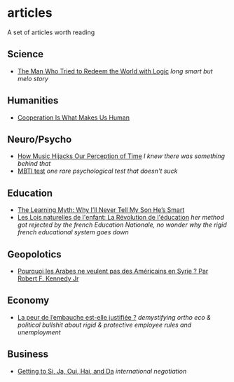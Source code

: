 # articles
A set of articles worth reading

## Science
- [The Man Who Tried to Redeem the World with Logic](http://nautil.us/issue/21/information/the-man-who-tried-to-redeem-the-world-with-logic) _long smart but melo story_

## Humanities
- [Cooperation Is What Makes Us Human](http://nautil.us/issue/1/what-makes-you-so-special/cooperation-is-what-makes-us-human)

## Neuro/Psycho
- [How Music Hijacks Our Perception of Time](http://nautil.us/issue/9/time/how-music-hijacks-our-perception-of-time) _I knew there was something behind that_
- [MBTI test](http://www.analyse-transactionnelle.com/Mbti/mbtiComm.php?mode=quest&sData=1104342323230312112423324324223541144415&sCtx=/003211&sCartouche=&sRetour=../index.html) _one rare psychological test that doesn't suck_

## Education
- [The Learning Myth: Why I’ll Never Tell My Son He’s Smart](http://www.huffingtonpost.com/salman-khan/the-learning-myth-why-ill_b_5691681.html?1408465176)
- [Les Lois naturelles de l'enfant: La Révolution de l'éducation](https://www.amazon.fr/Lois-naturelles-lenfant-R%C3%A9volution-l%C3%A9ducation-ebook/dp/B01LDIOS64?SubscriptionId=AKIAJTG22ZTMVYPF5DYQ&tag=p04c6-21&linkCode=xm2&camp=2025&creative=165953&creativeASIN=B01LDIOS64) _her method got rejected by the french Education Nationale, no wonder why the rigid french educational system goes down_

## Geopolotics
- [Pourquoi les Arabes ne veulent pas des Américains en Syrie ? Par Robert F. Kennedy Jr](https://blogs.mediapart.fr/danyves/blog/220316/pourquoi-les-arabes-ne-veulent-pas-des-americains-en-syrie-par-robert-f-kennedy-jr?utm_source=facebook&utm_medium=social&utm_campaign=Sharing&xtor=CS3-66)

## Economy
- [La peur de l’embauche est-elle justifiée ?](http://www.alterecoplus.fr/la-peur-de-lembauche-est-elle-justifiee/00003624) _demystifying ortho eco & political bullshit about rigid & protective employee rules and unemployment_

## Business
- [Getting to Si, Ja, Oui, Hai, and Da](https://hbr.org/2015/12/getting-to-si-ja-oui-hai-and-da?utm_source=Partner&utm_medium=Social&utm_campaign=Quartz) _international negotiation_

